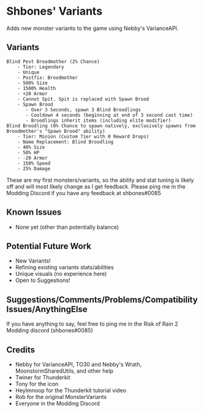# Shbones' Variants
Adds new monster variants to the game using Nebby's VarianceAPI.

## Variants

    Blind Pest Broodmother (2% Chance)
        - Tier: Legendary
        - Unique
        - Postfix: Broodmother
        - 500% Size
        - 1500% Health
        - +20 Armor
        - Cannot Spit. Spit is replaced with Spawn Brood
        - Spawn Brood
           - Over 3 Seconds, spawn 3 Blind Broodlings
           - Cooldown 4 seconds (beginning at end of 3 second cast time)
           - Broodlings inherit items (including elite modifier)
    Blind Broodling (0% Chance to spawn natively, exclusively spawns from Broodmother's "Spawn Brood" ability)
        - Tier: Minion (Custom Tier with 0 Reward Drops)
        - Name Replacement: Blind Broodling
        - 40% Size
        - 50% HP
        - -20 Armor
        - 150% Speed
        - 25% Damage


These are my first monsters/variants, so the ability and stat tuning is likely off and will most likely change as I get feedback. Please ping me in the Modding Discord if you have any feedback at shbones#0085

## Known Issues
* None yet (other than potentially balance)

## Potential Future Work
* New Variants!
* Refining existing variants stats/abilities
* Unique visuals (no experience here)
* Open to Suggestions!

## Suggestions/Comments/Problems/CompatibilityIssues/AnythingElse
If you have anything to say, feel free to ping me in the Risk of Rain 2 Modding discord (shbones#0085)

## Credits
- Nebby for VarianceAPI, TO30 and Nebby's Wrath, MoonstormSharedUtils, and other help
- Twiner for Thunderkit
- Tony for the icon
- HeyImnoop for the Thunderkit tutorial video
- Rob for the original MonsterVariants
- Everyone in the Modding Discord
